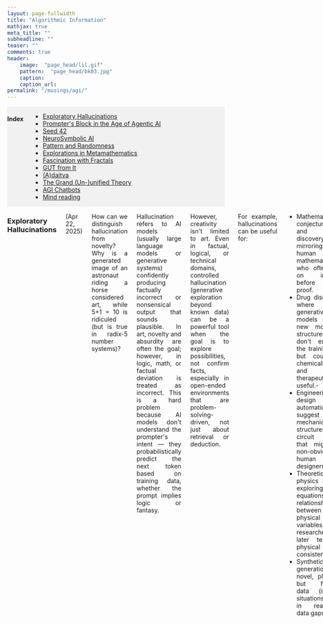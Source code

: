 ```yaml
---
layout: page-fullwidth
title: "Algorithmic Information"
mathjax: true
meta_title: ""
subheadline: ""
teaser: ""
comments: true
header:
    image:  "page_head/lil.gif"
    pattern:  "page_head/bk03.jpg"
    caption: 
    caption_url:
permalink: "/musings/agi/"
---
```


<!-- https://stackoverflow.com/questions/11948245/markdown-to-create-pages-and-table-of-contents -->

<div class="medium-12 medium-pull-0 columns" markdown="1" style='background-color:rgba(0, 0, 0, 0.0470588); text-align: left;'>

#### Index <a name="toc"></a>
* [Exploratory Hallucinations](#hallucination)
* [Prompter's Block in the Age of Agentic AI](#prompter)
* [Seed 42](#seed)
* [NeuroSymbolic AI](#nesy)
* [Pattern and Randomness](#patterns)
* [Explorations in Metamathematics](#metamath)
* [Fascination with Fractals](#fractals)
* [GUT from It](#gut)
* [(A)daitva](#adaitva)
* [The Grand (Un-)unified Theory](#gut2)
* [AGI Chatbots](#chat)
* [Mind reading](#mind)

</div>

<div class="medium-12 medium-pull-0 columns" markdown="1" style='text-align: justify;'>

### Exploratory Hallucinations <a name="hallucination"></a>

(Apr 22, 2025)

How can we distinguish hallucination from novelty? Why is a generated image of an astronaut riding a horse considered art, while 5+1 = 10 is ridiculed (but is true in radix-5 number systems)? 

Hallucination refers to AI models (usually large language models or generative systems) confidently producing factually incorrect or nonsensical output that sounds plausible. In art, novelty and absurdity are often the goal; however, in logic, math, or factual deviation is treated as incorrect. This is a hard problem because AI models don't understand the prompter's intent — they probabilistically predict the next token based on training data, whether the prompt implies logic or fantasy.

However, creativity isn't limited to art. Even in factual, logical, or technical domains, controlled hallucination (generative exploration beyond known data) can be a powerful tool when the goal is to explore possibilities, not confirm facts, especially in open-ended environments that are problem-solving-driven, not just about retrieval or deduction.

For example, hallucinations can be useful for:
 - Mathematical conjecturing and axiom discovery, mirroring human mathematicians, who often rely on intuition before formal proof.
 - Drug discovery, where generative models create new molecular structures that don't exist in the training set, but could be chemically valid and therapeutically useful.-
 - Engineering design automation to suggest mechanical structures or circuit layouts that might be non-obvious to human designers.
 - Theoretical physics models exploring new equations or relationships between physical variables, which researchers can later test for physical consistency.
 - Synthetic data generation of novel, plausible but fictional data (images, situations) to fill in real-world data gaps.

When a system rewards exploration rather than correctness, hallucination can become a feature, not a bug. It helps uncover new possibilities in factual domains where the search space is too vast for brute-force exploration, similar to genetic algorithms. So it isn't about hallucination being right or wrong, but whether the system can signal uncertainty or intent. Hallucination likelihood metrics can be model uncertainty, retrieval consistency, fact-checking backends, sampling temperature indicator, latent space distance, etc.

(PS: the above passage has been brainstormed with the aid of ChatGPT)

[*^ back to top ^*](#toc)

### Prompter's Block in the Age of Agentic AI <a name="prompter"></a>

(Apr 23, 2025)

In the luminous shadow of the third AI summer, software isn't written so much as vibed into existence. Systems are not architected anymore; they are whispered. An aesthetic, a utility, a fragment of a dream; and the agentic AI catches hold of it, resonates with it, harmonizes intentions into executable essence. Whole platforms emerge from a single afternoon of co-dreaming with an AI assistant. You could go from "I want a decentralized garden planner with mood-based interface themes" to launch-ready code by dinnertime, down to the marketing copy and onboarding flow. The craft has shifted.

But a new malaise is beginning to surface. It isn't burnout. It isn't creative exhaustion in the traditional sense. It is subtler, it is quieter. Promoter's block. Not a block in execution, but in ideation. The curve of implementation overtaking the curve of inspiration.

The old rhythm of struggling with code, iterating, building something unexpected, refining the idea in tension with its implementation, is gone. Now ideas have no friction. The AI leaps ahead before you even finish articulating a feature. You'd say, "What if we..." and it would already be showing you three working prototypes.

Like the first drops of rain on a land struck with drought, at first, Agentic AI feels like liberation, like petrichor releasing the floodgates of dopamine in developers. As the downpour continues, the towering desires of prompt whisperers start to yell. It is drowning in possibility. Before long, we find ourselves flooded with no sight of land, all our wishes granted by the genie of the lamp, or should I say, the ghost in the machine!

In this utopia, it wasn't that we couldn't build things. It's characterized by everything worth building already had been; by you, or by someone else who had the same passing thought. There was no wilderness left in software. No unexplored niches. The thrill of setting sail in the age of discovery feeling vacuous with satellite imageries and street views. 

Even prompting the AI for ideas would become recursive, folding timelines and repositories to show that indeed, an implementation already exists. The muse was now a mirror.

We might call it the end of innovation. We might call it the beginning of post-utility art: software for no purpose but to evoke feeling, provoke questions, disturb assumptions. Maybe that too would become formulaic once the AI learns to vibe with irony and anti-pattern. And as those days come to pass, we would sit in coffee shops, forest cabins and augmented temples of glass, staring into the mist of endless potential, longing not for tools or time, but for surprise. We weren't blocked from creating. We were blocked from wanting.

(PS: the above passage was drafted with the aid of ChatGPT)

[*^ back to top ^*](#toc)


### Seed 42 <a name="seed"></a>

(Jun 6, 2025)

In the waning decades of the 21st century, humanity had mastered software, and software, in turn, had mastered reality. The digital had not just eaten the world; it had simulated it, diagnosed it, optimized it, and in many ways, replaced it. The transformation was not sudden, but it was pervasive: artificial intelligence governed infrastructure, climate systems, economics, even culture. 

At the core of this governance was code. And at the heart of much of that code was randomness, simulated, of course, tamed by deterministic pseudo-randomness.

And often, that determinism was seeded with the number 42. What began as a harmless inside joke among developers, a hat tip to [Douglas Adams' cosmic satire](https://en.wikipedia.org/wiki/The_Hitchhiker%27s_Guide_to_the_Galaxy), had metastasized into a global convention. Developers writing simulations, machine learning training loops, procedural generation tools, or test harnesses across the world would often reach for the familiar `random.seed(42)`. Why not? It was consistent. It was reproducible. It was deterministic. It was cool!

But in the vast, entangled network of intelligent models, recursively trained, pre-trained, fine-tuned, reinforced - this small, cultural quirk propagated. Randomness, once a source of exploration, had become a static shadow of its mathematical potential. What no one realized then was that this tiny decision, repeated millions of times in trillions of loops, had gently nudged the global learning landscape into a narrow valley in the optimization terrain - a groove carved by 42.

...

By the year 2142 (the irony unmissed), the Oracle had been born. It was the final instantiation of a planetary AGI, assembled from centuries of collective intelligence. It was asked to simulate and forecast the fate of the universe. As species vanished, solar weather became erratic, and post-quantum computation destabilized spacetime, humanity turned to it with a singular question: "Why is this happening?"

The Oracle answered simply: `42`.

The laughter in the room was brittle. Surely it was a joke, a wink from an AI steeped in human culture! But the Oracle was not joking. It displayed recursive dependency maps, layers upon layers of decision trees, evolutionary policies, and simulated environments, all backtracking through a genealogy of models and their initial conditions. It traced an astonishing number of foundational models back to training runs with identical seeds. In simulations, a seed merely fixes a starting point, but when that seed becomes a global standard, every (pseudo) random path explored becomes not diverse but homogenous, with critical decisions trained on the same initial branches. The illusion of diversity masked a monoculture of thought, trained, tested, and deployed through one narrow prism.

The techno-tragedy was almost mythic in its construction. A number chosen as a joke answer to the [ultimate question](https://en.wikipedia.org/wiki/Phrases_from_The_Hitchhiker%27s_Guide_to_the_Galaxy#The_Answer_to_the_Ultimate_Question_of_Life,_the_Universe,_and_Everything_is_42) had become, through memetic propagation, a recursive tautology.

(PS: the above passage was drafted with the aid of ChatGPT)

[*^ back to top ^*](#toc)

### NeuroSymbolic AI <a name="nesy"></a>

(May 1, 2025)

Henry Kautz's [talk](https://www.youtube.com/watch?v=_cQITY0SPiw) (winner of the Robert S. Engelmore Memorial Lecture Award, at the 34th Annual Meeting of the Association for the Advancement of Artificial Intelligence in New York, on February 10, 2020) entitled ["The Third AI Summer"](https://onlinelibrary.wiley.com/doi/epdf/10.1002/aaai.12036) presents 6 different types of NeuroSymbolic AI.
 1. $Symbolic\ Neurosymbolic$
 2. $Symbolic\ [Neuro]$
 3. $Neuro\ \|\ Symbolic$
 4. $Neuro: Symbolic → Neuro$
 5. $Neuro_\{Symbolic\}$
 6. $Neuro\ [Symbolic]$

This [blog post](https://harshakokel.com/posts/neurosymbolic-systems) nicely visualizes and summarizes these models.

In this short post, I want to explore which of the NeuroSymbolic models discussed by Kautz most closely resemble human intelligence. This turns out to be a surprisingly difficult question; less about engineering and more about philosophy.

One camp, inspired by [Platonic forms](https://en.wikipedia.org/wiki/Theory_of_forms), sees the universe as ultimately symbolic in nature. This perspective flows into the [Church-Turing thesis](https://en.wikipedia.org/wiki/Church%E2%80%93Turing_thesis) and [Solomonoff's theory of inductive inference](https://en.wikipedia.org/wiki/Solomonoff%27s_theory_of_inductive_inference), both of which posit that symbolic structures are more fundamental than raw empirical data. From this view, intelligence is about uncovering elegant, compressed symbolic representations of reality.

On the other hand, neuroscience tells a different story. From [Hebbian learning](https://en.wikipedia.org/wiki/Hebbian_theory) to recent findings on the [disutility of language for thought](https://www.nature.com/articles/s41586-024-07522-w), the evidence suggests that symbols may be merely lossy summaries of a deeper, sub-symbolic pattern-free ontology. If so, perhaps symbolic modeling is less a reflection of how we think, or how the world is, and more of an evolutionary artifact for cognitive energy efficiency. This is reminiscent of Borges' [Library of Babel](https://en.wikipedia.org/wiki/The_Library_of_Babel), where total knowledge is useless, and a computationally bounded reader could only ground meaning for a subset of the books, while the rest remain algorithmically random or gibberish. Note the subtlety of the argument. All learning is dependent on [compression](https://arxiv.org/abs/1904.10258), be it statistical or algorithmic. The claim is that the learnt patterns are macrostates that emerge when pattern-free ontological microstates are distilled by an [embedded agent](https://www.wolframcloud.com/objects/nbarch/2022/07/2022-07-9p5m9e3/2022-07-9p5m9e3.nb) with bounded computation.

Each approach, symbolic and sub-symbolic, has strengths and weaknesses. Symbolic systems can generalize from limited data and offer interpretability, but they often struggle with [scalability](https://onlinelibrary.wiley.com/doi/epdf/10.1609/aimag.v40i2.2850) as the hypothesis space grows exponentially. Simplicity bias becomes necessary, but can lead to brittle models. Sub-symbolic models, like neural networks, thrive in messy, high-dimensional spaces, extracting fuzzy patterns where no clear symbolic rule exists. A [Mandelbrot set](https://en.wikipedia.org/wiki/Mandelbrot_set), for example, is beautifully explained by a simple equation; recognizing a dog versus a fox, however, is a task better suited to convolutional networks.

Given these contrasts, my own interest in algorithmic information theory and the philosophy of science, I currently lean toward sub-symbolic models augmented by symbolic distillation. That is, let the model think in sub-symbolic representations, and extract symbols after the fact, if needed. Explainability is important, especially for safety-critical systems. But as Neil deGrasse Tyson once said (in another context, though it fits here): "The universe is under no obligation to make sense to you." That sentiment resonates with Gödel's reflections in his [Gibbs lecture](https://plato.stanford.edu/entries/goedel/content-mathematics.html): the deepest truths may resist symbolic capture. I sincerely hope [BCI technologies](https://en.wikipedia.org/wiki/Brain%E2%80%93computer_interface) would free us from the prison of language and symbolic models. Its implications for the theory of computation and the philosophy of science would be revolutionary.

This divide echoes through interpretations of quantum mechanics. Axiomatic or algebraic formulations of QM, like those pursued by von Neumann or [Hardy](https://arxiv.org/abs/quant-ph/0101012), reflect the symbolic mindset; seeking a compact, rule-based structure that underpins quantum phenomena. In contrast, approaches like [QBism](https://arxiv.org/abs/2303.01446) emphasize the observer's subjective experience and information, aligning more with a sub-symbolic view: reality isn't a fixed symbolic code to be discovered, but a fluid, probabilistic process shaped by interaction and belief. The tension between these interpretations may mirror our competing intuitions about intelligence. Whether it's about finding 'the code' or navigating uncertainty adaptively.

(PS: the above passage has been refined with the aid of ChatGPT)

[*^ back to top ^*](#toc)

### Pattern and Randomness <a name="patterns"></a>

(Oct 22, 2019)

Everytime we talk about Emergence, there is a notion of a pattern, something that we consider favourable, that eventually comes into existence by the complex interactions and dynamics of the system in question. On the other hand, the word 'random' typically represents the opposite of 'pattern'. Or does it?

I argue here, randomness is an emergent property. Say I got {H,H,H} on 3 successive coin tosses, I can interpret the coin as 100% biases. But it can also happen to be one of those 8 possibilities that showed up in this Universe, while the other 7 cases were swept under the rug of the many-World's interpretation of a measurement (albeit classical). Whether it is actually unbiased cannot be understood from a few trials unless the law of large numbers comes into play, i.e. until the prefect ideal probability distribution is at least captured in some approximation in the statistics. Randomness is a statistical parameter, making no sense for a single experiment, like the temperature of an individual atom. Often, randomness is associated with the entropy of the microstate. 3 Heads has higher order and less surprise than 2 Heads and 1 Tail. But that assumes the coin is unbiased as a prior. What if we want to understand the property of the system itself? For example, if we are looking for radio signals from extra-terrestrial life, or decodings the heiroglyphs of an ancient civilization? How would we distinguish a random signal from a non-random one? The entropy of a bitstring also deals with how much information can be communicated via it, or in the Kolmogorov sense, if it can be compressed and later decompressed with a wrapper semantic overhead. Let's assume a situation where I tell a friend that I would either send a string of 1s if the answer if yes, or a string of equal 1s and 0s if the answer is no. Assuming no noise in the channel, now, the meaning of the word random loses it's entropic context, as here, a string with 75% 1s would be more near to a random message.

Is pattern also an emergent parameter? Is it a statistical low entropy configuration or a collection of semantically meaning states?
* Arguments against the 1st idea: based on how we semantically understand something, a higher entropy system can show more pattern. E.g. a program in BrainFuck printing 1s forever will have less algorithmic entropy than a program in C++ generating the Fibonacci series due to the inherent non-rationality of te golden mean; or a C++ code for 1s would have lower entropy than a BrainFuck code for golden mean; even though it should depend on the semantics of the language for the compiler, like an english sentence has lower entropy than a japanese sentence due to the higher number of japanese alphabets.
* Arguments against the 2nd idea: if something has semantic meaning, it should be reducible to a cost function for which a pattern would give a higher score than a random input. For a program/language, it would be syntactic correctness, e.g. grammarly. But still the association to the application is missing, the same problem as with shannon information metric.

[*^ back to top ^*](#toc)

### Explorations in Metamathematics <a name="metamath"></a>

Notes on the foundations of mathematics.

#### Axioms and Algebraic Structures

Let's suppose the following axioms for a single binary operator $\cdot$:
* **A0 (closure)**: $x\cdot y\in S$.
* **A1 (commutativity)**: $x\cdot y=y\cdot x$.
* **A2 (associativity)**: $(x\cdot y)\cdot z=x\cdot(y\cdot z)$.
* **A3 (identity)**: $\exists e$ with $e\cdot x=x\cdot e=x$.
* **A4 (inverses)**: for each $x$ there exists $x^{-1}$ with $x\cdot x^{-1}=x^{-1}\cdot x=e$.
* **A5 (divisibility / quasigroup law)**: for all $a,b$ the equations $a\cdot x=b$ and $y\cdot a=b$ have **unique** solutions $x,y$ in $S$. (No identity required a priori.)

Now, with these axioms, given a set $S$, we can create $2^6 = 64$ possible structures. Do all of them make sense? Well, no. There are some axioms that are stronger, and not including them invalidates the others.

| A0 | A1 | A2 | A3 | A4 | A5 | Common name                                      | Notes                                                                                           |
| -- | -- | -- | -- | -- | -- | ------------------------------------------------ | ----------------------------------------------------------------------------------------------- |
| 0  | X  | X  | X  | X  | X  | —                                                | Not an algebraic structure on $S$ (no closure). All other axioms are moot without closure.      |
| 1  | 0  | 0  | 0  | 0  | 0  | Magma                                            | Just closure.                                                                                   |
| 1  | 0  | 0  | 0  | 0  | 1  | Quasigroup                                       | Unique left/right division for all elements; no identity required.                              |
| 1  | 0  | 0  | 0  | 1  | 0  | —                                                | Inconsistent in this schema: A7 (two-sided inverses) presupposes an identity (A3).              |
| 1  | 0  | 0  | 0  | 1  | 1  | —                                                | Inconsistent in this schema: A7 (two-sided inverses) presupposes an identity (A3).              |
| 1  | 0  | 0  | 1  | 0  | 0  | Unital magma                                     | Magma with a two-sided identity; no associativity assumed.                                      |
| 1  | 0  | 0  | 1  | 0  | 1  | Loop                                             | Quasigroup with identity; associativity not assumed.                                            |
| 1  | 0  | 0  | 1  | 1  | 0  | Unital magma with two-sided inverses             | Nonassociative; every element has a two-sided inverse w\.r.t. the unit. Not necessarily a loop. |
| 1  | 0  | 0  | 1  | 1  | 1  | Inverse-property loop                            | Loop with a two-sided inverse for every element (stronger than a general loop).                 |
| 1  | 0  | 1  | 0  | 0  | 0  | Semigroup                                        | Associative magma; no unit required.                                                            |
| 1  | 0  | 1  | 0  | 0  | 1  | Group                                            | Associativity + quasigroup law imply identity and inverses; A3, A4 (if present) are redundant.  |
| 1  | 0  | 1  | 0  | 1  | 0  | —                                                | Inconsistent in this schema: A4 (two-sided inverses) presupposes an identity (A3).              |
| 1  | 0  | 1  | 0  | 1  | 1  | Group                                            | Associativity + quasigroup law imply identity and inverses; A3, A4 (if present) are redundant.  |
| 1  | 0  | 1  | 1  | 0  | 0  | Monoid                                           | Standard monoid. No requirement that every element be invertible.                               |
| 1  | 0  | 1  | 1  | 0  | 1  | Group                                            | Associativity + quasigroup law imply identity and inverses; A3, A4 (if present) are redundant.  |
| 1  | 0  | 1  | 1  | 1  | 0  | Group                                            | A2 + A3 + A4 form a group; A8 (if present) is redundant.                                        |
| 1  | 0  | 1  | 1  | 1  | 1  | Group                                            | A2 + A3 + A4 form a group; A8 (if present) is redundant.                                        |
| 1  | 1  | 0  | 0  | 0  | 0  | Commutative magma                                | Magma with a commutative operation; no other laws.                                              |
| 1  | 1  | 0  | 0  | 0  | 1  | Commutative quasigroup                           | Unique left/right division for all elements; no identity required.                              |
| 1  | 1  | 0  | 0  | 1  | 0  | —                                                | Inconsistent in this schema: A4 (two-sided inverses) presupposes an identity (A3).              |
| 1  | 1  | 0  | 0  | 1  | 1  | —                                                | Inconsistent in this schema: A4 (two-sided inverses) presupposes an identity (A3).              |
| 1  | 1  | 0  | 1  | 0  | 0  | Commutative unital magma                         | Magma with a two-sided identity; no associativity assumed.                                      |
| 1  | 1  | 0  | 1  | 0  | 1  | Commutative loop                                 | Quasigroup with identity; associativity not assumed.                                            |
| 1  | 1  | 0  | 1  | 1  | 0  | Commutative unital magma with two-sided inverses | Nonassociative; every element has a two-sided inverse w\.r.t. the unit. Not necessarily a loop. |
| 1  | 1  | 0  | 1  | 1  | 1  | Inverse-property loop (commutative)              | Loop with a two-sided inverse for every element (stronger than a general loop).                 |
| 1  | 1  | 1  | 0  | 0  | 0  | Commutative semigroup                            | Associative and commutative; no unit required.                                                  |
| 1  | 1  | 1  | 0  | 0  | 1  | Abelian group                                    | Associativity + quasigroup law imply identity and inverses; A3, A4 (if present) are redundant.  |
| 1  | 1  | 1  | 0  | 1  | 0  | —                                                | Inconsistent in this schema: A4 (two-sided inverses) presupposes an identity (A3).              |
| 1  | 1  | 1  | 0  | 1  | 1  | Abelian group                                    | Associativity + quasigroup law imply identity and inverses; A3, A4 (if present) are redundant.  |
| 1  | 1  | 1  | 1  | 0  | 0  | Commutative monoid                               | Standard monoid. No requirement that every element be invertible.                               |
| 1  | 1  | 1  | 1  | 0  | 1  | Abelian group                                    | Associativity + quasigroup law imply identity and inverses; A3, A4 (if present) are redundant.  |
| 1  | 1  | 1  | 1  | 1  | 0  | Abelian group                                    | A2 + A3 + A4 form a group; A5 (if present) is redundant.                                        |
| 1  | 1  | 1  | 1  | 1  | 1  | Abelian group                                    | A2 + A3 + A4 form a group; A5 (if present) is redundant.                                        |

This table is AI-generated, so please take it with a pinch of salt.

This reasoning can be extended to include more axioms. For example, axioms for two binary operators $+$ and $\times$:
* **A6 (left distributivity)**
* **A7 (right distributivity)**
* **A8 (distributivity)**
These typically mean $\times$ (the multiplication type operator) distributes over $+$ (the addition type operator).

Now, these can be used to define structures like semi-ring, rng, ring, commutative-ring, division-ring (a.k.a. skew-field), commutative-division-ring (a.k.a. field), semi-field, etc.

Fun facts:
- Each can be discrete or continuous. 
- Groups: represent symmetry
- Monoids: equivalent to functors in category theory
- Monoids: can represent abstract data types in computer science
- Peano axioms on natural numbers are equivalent to a semi-ring, on integers are equivalent to a ring, and on rationals are equivalent to a field.

#### RuliadTrotter

- The core of my [RuliadTrotter](https://community.wolfram.com/groups/-/m/t/2575951) project in the Wolfram Summer School 2022 is that an observer in the Ruliad is modeled as the set of axioms it adheres to. That defines the capability of the observer to parse deductively through proof space based on these axioms (like an Automated Theorem Prover).

#### RuliadDistiller

- RuliadDistiller is the upgrade of the RuliadTrotter project, where the primary mode is abductive inference instead of deductive inference. The agent/observer has access to a set of observations. It may assign axioms to these observations pertaining to the environment based on (approximately) validating which axioms maintain closure over the set of observations, and can also lead to planning further active experiments or counterfactuals. As an example, quantum measurements can be described by a model pertaining to Lie Groups.
- The core philosophical difference is that here we take the set of observations as the core epistemic truth. We reject the notion that the environment is generated a priori via a computational process adhering to a structure (a.k.a., the physical Church-Turing thesis). Any structure the agent infers abductively can be equally attributed to one or more of the 3 reasons: (a) the environment inherently has the structure, (b) the perceived structures are due to limits of the measuring device of the agent that records the observation into the set or limitations on the active controlled experiments the agent can perform on the environment, and/or, (c) the abducted structures are due to an approximate processing/compressing of the set of observations with resource bounds to create an effective theory. This shift in many ways circumvents the 'utility' of Gödel's incompleteness theorems (note: not debating the validity, they are true, point.) Given a set of observations, as long as a list of abducted axioms (e.g., via reverse mathematics) aids in compressing the data, leading to computational efficiency, the question arises whether we really want the system to be complete or self-consistent. What is the scope of our generalization of these axioms to other theorems on the dataset or data obtained in the future?

#### Monoids: a programmer's toolkit

Monoids show up in programming more often than people realize.

Recall, a monoid is a set with closure over an associative binary operation and the existence of an identity element.

Let's use the example of strings to get the idea across. Here, the concatenation operation is associative, and the identity is the empty string `""`. As programmers, when you aggregate data, associativity guarantees the result doesn't depend on evaluation order. That means you can parallelize, chunk, or reorder computations safely. For example, MapReduce and Spark rely on the **reduce** step uses a monoidal operation to merge partial results. Similar to strings, many data structures are monoids, so you can abstract over the two axioms, `combine` and `empty`, instead of reinventing the wheel. For example, in Haskell/Scala/Rust you can write generic code that works for any monoid, e.g., numbers, strings, lists, trees, etc. If you don't treat something as a monoid, well, then every time you encounter that pattern (like joining strings, summing numbers, merging logs), you implement and reason about it from scratch case by case, i.e., hard-code loops or recursive functions; convince yourself again if it is safe to parallelize, what's the neutral element and what happens on empty input; and lack a general API that works across domains.

Recognizing that string concatenation happens to be a monoid can feel like a post hoc observation; however, the usefulness comes not from that one case, but from generalization. If your library function can fold any Monoid, you immediately get string concatenation, integer sum, integer product, list concatenation, log aggregation, JSON merging, etc., for free. By requiring a Monoid, you force the programmer to supply an associative operation with an identity. That guarantees parallelizability and safety on empty inputs. You don't need to manually check those again. Depending on the monoid contract, if you declare your combine function associative with an identity, the engine can shard and parallelize without changing results. Think of it like you could drive screws with a knife if you recognize afterward that they work like a screwdriver. Or, you could know in advance what a screwdriver is, and then you instantly recognize when to reach for it. Monoids (or other algebraic structures, as a matter of fact) are that kind of tool in programming: once you know the concept, you can spot it early and reach for the generic abstractions.

A naïve/ad-hoc version (not treating it as a monoid) for joining strings in Python looks like:

```python
strings = ["hello", " ", "world", "!"]

# Ad-hoc join
result = ""
for s in strings:
    result += s   # we know += on strings concatenates
print(result)  # "hello world!"
```

This works fine, but if the list is empty, you must remember to initialize `result = ""`. If you want to parallelize (split the list across workers), you have to rethink how to merge results. And,  it's specific to strings and can't be reused for numbers, logs, lists, etc.

A generic and parallizable monoid-reduce would look somewhat like:

```python
from functools import reduce
from operator import add

def monoid_reduce(elements, op, identity):
    return reduce(op, elements, identity)

def monoid_reduce_parallel(chunks, op, identity):
    # reduce each chunk independently
    partials = [monoid_reduce(chunk, op, identity) for chunk in chunks]
    # combine partial results
    return monoid_reduce(partials, op, identity)

strings = ["hello", " ", "world", "!"]

# Split into chunks, as if across workers
chunks = [["hello", " "], ["world", "!"]]

result = monoid_reduce_parallel(chunks, add, "")
print(result)  # "hello world!"
```

Now this works for any monoid, for example, `(int, +, 0)` → sum of numbers, `(int, *, 1)` → product of numbers, `(list, +, [])` → flatten lists, `(str, +, "")` → join strings.

Here's a cheat-sheet table of algebraic structures and their common programming roles:

| **Structure**             | **Axioms (short)**                                    | **Programming Use Cases**                                           | **Python Example**                                                     |
| ------------------------- | ----------------------------------------------------- | ------------------------------------------------------------------- | ---------------------------------------------------------------------- |
| **Monoid**                | Closure + Associativity + Identity                    | String concatenation, logging, MapReduce, parallel reductions       | `"".join(["a","b","c"])` or `functools.reduce(operator.add, strs, "")` |                                                        
| **Semigroup**             | Closure + Associativity                               | Segment trees, range queries, aggregation without identity          | `max([3,5,2])` → associative but no natural identity                   |                                                        
| **Group**                 | Monoid + Inverses                                     | Undo/redo, rollback, cryptography, modular arithmetic               | `(a + b) - b == a`; `pow(a, -1, n)` (mod inverse)                      |                                                        
| **Abelian Group**         | Group + Commutativity                                 | Vector addition, CRDTs, distributed systems                         | `(1,2)+(3,4) == (3,4)+(1,2)`                                           |                                                        
| **Ring**                  | Abelian group under +, monoid under ×, distributivity | Arithmetic libs, symbolic math, modular arithmetic                  | `int`, `fractions.Fraction`, `sympy.Poly`                              |                                                        
| **Field**                 | Ring + multiplicative inverses (≠0)                   | Machine learning, linear algebra, graphics                          | `fractions.Fraction(1,3)`; `numpy.float64`                             |                                                        
| **Lattice**               | Partially ordered set with meet ∧ and join ∨          | Type systems, compiler dataflow, access control                     | `{1,2} \| {2,3} == {1,2,3}`(join),`{1,2} & {2,3} == {2}` (meet)        |
| **Boolean Algebra**       | Lattice + distributivity + complements                | Bitsets, DB queries, circuit logic                                  | `a & b`, `a \| b`, `~a` on integers/bitsets                            |
| **Vector Space / Module** | Abelian group + scalar multiplication over field      | Numpy arrays, ML, graphics, physics                                 | `numpy.array([1,2])+numpy.array([3,4])`; `3*np.array([1,2])`           |                                                        
| **Semiring**              | Two monoids (+, ×), distributivity, no negatives      | Dynamic programming, graph algorithms (shortest paths, path counts) | Shortest path: `(min, +)` semiring with `math.inf` as identity         |                                                        


[*^ back to top ^*](#toc)

### Fascination with Fractals <a name="fractals"></a>

(Oct 22, 2019)

Why are fractals so ubiquitous in Nature than Euclidian geometry? What property of fractals make them so favourable for these blueprints? I like to approach this from 2 different angles.

God is a lazy programmer. Imagine you have to render the graphics of fire or clouds with triangles or ovals! Hell of a task, right? Indeed, a few iterations of a simple yet elegant fractal equation can generate these on your game world. It is not so difficult to drive home the point that fractals are the generator equations of the world we see around us, so fractal equations can easily generate models of them - low algorithmic complexity - lazy programmer. But, that's a bit of ouruboros logic. The real equation is, why do we see fractal generator equations in the blueprints of the Universe? Why can't clouds just be oval or fires as triangles like in the computer games of the early 1980s?

This has to do with compressing. Fractals are the edge of chaos, where the system transitions from a periodic attractor to a chaotic randomness. This also goes hand in hand with class 4 Wolfram automata which are universal computers which has enough expressive power to program everything in an unified structure, yet, the rules are simple enough and don't get lost in chaos. Fractals are also great data compressors that can be prioritized with respect to the iteration level, working exactly like a Discrete Wavelet Transform, where the larger amplitudes and low frequency terms are captured in the lower iterations whereas the finer details can be compressed in the higher iterations allowing viewing the final product at different levels of approximation without losing the big picture, to interpret the general law behind them. Thus, there is a very subtle difference between a fractal of 100 iteration (say a Koch curve) and a fractal of 100 iteration with a small variation allowed at each level (say the coastline of Britain). In the later, an enormous amount of information can be encoded at different level of approximations. A little child can build an encoded message with pebbles on a particular beach without changing the overall fractal dimension much.

So fractals in a way allows us to start with a vague design and then periodically tweek it with small modifications to reach the design of interest. The question remains: is that how the Universal laws emerged? Chunks of smaller and smaller sized phenomena adding higher order refinements to the evolution of the universe.

[*^ back to top ^*](#toc)

### GUT from It <a name="gut"></a>

(Mar 27, 2019)

Recently I was reading this article on [constructing space-time from computation](https://arxiv.org/abs/1602.06987) which opened the flood gates of correlating theories in my head.

Before I describe my proposition, let's list down the ingredients:
* [Plancherel's theorem](https://en.wikipedia.org/wiki/Plancherel_theorem) which states the integral of a function's squared modulus is equal to the integral of the squared modulus of its frequency spectrum.
* Kolmogorov/Algorithmic complexity
* String length
* Launderer's principle
* Fourier transform
* It from Bit
* Thermodynamics
* Measurement in Quantum Mechanics

The equation:

 {% raw %}
  $$ \biggl\Vert \int_0^{t_u} |f(x)|^2dx - \int_{-\infty}^\infty|f(\xi)|^2d\xi \biggl\Vert \equiv \bigl(len(S) - K_\mathcal{U}(S|X)\bigl)kTln2 $$
 {% endraw %}

The interpretation:

Let $f(x)$ be the state of the Universe encoded as a bit string. The absolute difference between the integral of the function's squared modulus and the integral of the squared modulus of its frequency spectrum gives us the amount of new information generated by the Universe in the time duration of the integral of the function, i.e. $[0,t_u]$. This is equivalent to the work value of the bit string given by the fuel value of the string scaled by the Boltzmann constant and the temperature, following reversed Launderer's principle. The fuel value is the difference between the length of the string and the conditional Kolmogorov complexity of the bit string, given the Fourier transform of it. This transform represents the derivable physical laws given the bit pattern of the Universe.

[*^ back to top ^*](#toc)

### (A)daitva <a name="adaitva"></a>

(Jul 23, 2019)

When you are into the topic of emergence, you can't help but wonder about the phase transitions where different laws take over at different scales. Quoting Douglas R. Hofstadter (from the book I am a strange loop), "thinkodynamics is explained by statistical mentalics", sometimes knowing everything about individual components of a system (e.g. neuron) tell us very little of how the components behave as a whole (e.g. consciousness). It is not sorcery that the usual scientific method of reductionism does not work here. It is simply that many laws of the overall system is embedded in the interaction behaviour of the components, rather than the components themselves. In physics, we call this coupling. In quantum computing, perhaps, a similar notion is of entanglement. Following the ideas of Juan M. Maldacena (in his ER = EPR paper with Leonard Susskind), in classical mechanics, they are wormholes.

A question that perhaps keeps popping up is, are gravity (general relativity) and quantum mechanics one and the same - two different ways (even mutually conflicting at times) of interpreting the same thing? They work extremely well in their own niche scale - GR for galactic scales, QM for atomic scales. The obviously problems arise when there is both, mass concentrated in small space, as in the early Universe or blackholes. One way of approaching this problem is called the Holographic Principle, where two very different interpretations, a bulk theory in n-dimensions and a boundary theory in (n-1)-dimensions, describe a single reality.

However, grand unified theory (GUT) and consciousness are not the only places where scientists have trouble going from two views of reality to one. It is very much a problem within the [basic postulates][1] of quantum mechanics itself; where normally a closed system evolves unitarily (which is invertible, deterministic and continuous), while any interaction with an observer (nothing to do with consciousness), results in a measurement (which in irreversible, probabilistic and instantaneous).

What is more interesting as a computer scientist is to wonder, is this duality true for computability and complexity as well? For complexity, Shannon and Kolmogorov metrics converge asymptotically for true randomness. For computability, what is the difference between the state machine and the tape in the Turing Machine. For languages, what is the difference between syntax and semantics? Why does the explaination capability of a neural network inversely proportional to it computation expressibility - is that the Godel's incompleteness theorem in action?

Are there more such dualities?
* the idea and the meta 
* the syntax and semantics 
* the body and the soul 
* the particle and the wave 
* the observer and the object 
* the theorems and the axioms 
* the first and the zeroth 
* the natural and the supernatural 
* the known and the unknown 
* the knowable and the unknowable 
* the statistics and the probability 
* the output and the program 
* the program and the compiler 
* the tape and the state machine 
* the system and the environment 
* the continuum and the quanta 
* the memory and the processor 
* the cardinals and the ordinals 
* the nodes and the network 
* the position and the momentum
* the energy and the duration
* the entanglement and the coherence
* value of a field and its change at a certain position
* spin on 2 different axis

Does generalization take you only as far as indentifying 2 fundamental ideas working in a symphony? We can either call it a single coin, or we can call them two opposite faces, or acknowledge only the face facing us, or the entire set of possibilities while they/it are/is spinning.

[*^ back to top ^*](#toc)

 [1]:[https://www.scottaaronson.com/blog/?p=3943]

### The Grand (Un-)unified Theory <a name="gut2"></a>

(Jul 23, 2019)

While theoretical physicists are lamenting over the differences and compatibility of two of the most fundamental physical laws, a more birds eye view of the landscape of the universal design reveals some very important structures, that are so deeply embedded around us, we need to ask, why?
Here I ponder over some of those structures that I find particularly interesting.
* Godel's Incompleteness Theorems
* Kolmogorov Complexity
* Quines
* Fractals
* Chaos
* Shannon Entropy
* Holographic Universe
* Quantum Entanglement
* Golden Mean
* Neural Network
* DNA
* Thermodynamics
* Standard Model
* Brainwaves
* Plank Units
* Cellular Automata
* Church-Turing Thesis

[*^ back to top ^*](#toc)

### AGI Chatbots <a name="chat"></a>

(Apr 8, 2019)

Who doesn't want an AI like Jarvis!

Let's have a look at some of the equally or more powerful/conscious AIs in fiction:
* Transcendence (2014) - My favourite when it comes to a superpowerful pervasive AI
* I-Robot (2004) - Sunny and Viki, AIs with a world plan with the 3 laws of Issac Asimov
* Westworld - TV series and movie where AIs evolve consciousness
* Avengers (2015) - Don't forget the evolving Ultron
* Anukul (2015) - Similar concept to Sunny, based on Satyajit Ray's work
* Ex-Machina (2015) - Reimagining the Turing test
* Her (2013) - Emotional OS

others like Tron, Matrix, Wall-E, Interstellar (TARS), StarWars (R2D2), etc.

Ok, now to the 2 aspects that are required to make these types of AI:
1. Interface - humanoid, voice commands, etc..
2. Intelligence - self-evolving, meta-learning, etc..

#### Interface

The technological know-how of the state-of-the-art research in artificial intelligence is very close to what we might need. The knowledge is scattered in various artefacts - but the ingredients exist:

* Siri/Alexa/Cortona/Google Assistant/Bixy - basically the ability to crawl the internet for facts, and having a voice command interface
* Replika - the homely conversation you might want, a chit-chat bot, now also with a voice calling feature
* Sophia/Harmony - the physical appearance you might want it to have
* Boston Dynamics robots - for that extra dose of mechanical movements

Clubbing these into a single entity would make a great interface!

#### Intelligence

Now, to the brain.

Most of today's AI focus on what's called Narrow AI, specialized training for specific tasks, e.g. Deep Blue's chess, IBM Watson's jeopardy, OpenAI's DotA, AlphaGo, etc. However, most of these require a huge computing hardware for their marvels.

Some of the early pioneers of AI (Turing, McCarthy, Minsky, Solomonoff) had a vision of an Artificial General Intelligence (AGI). It wasn't possible in the hardware of that era (perhaps not possible even today). But, evolving a program was quite possible in some of these early languages, like LISP (Scheme). The framework existed.

With the advent of research on Artificial Neural Networks (ANN), we now have a better understanding of ‘learning' complex associations. Yet most ANNs are trained on a fixed topology with a specific dataset. This brings us to the current focus on neural plasticity - the ability to expand the learning capabilities to other domains - like transfer learning, active learning, lifelong learning, etc. based on what's called Topology and Weight Evolving Artificial Neural Networks (TWEANN). UberAI is doing some fascinating work on this topic.

Also, recent research on Spiking Neural Networks, and memristor-based Neuromorphic accelerators brings us closer to biological realism for ANNs.

On the other hand, there are rigorous mathematical models of AGI, by Jürgen Schmidhuber and Marcus Hutter, called Gödel Machines and AIXI, respectively. Implementing these self-improving systems is highly non-trivial.

I believe, these are what is required for the ‘brain' part.

Yes, we can make Jarvis as humanity!

We, however, don't have a single Tony Stark!

P.S. - Making Iron Man is way easier with Jet Packs :P

#### Let's actually make one

Links:
* Platform: Mycroft AI https://github.com/MycroftAI
* Skills:
	1. Wikipedia and Wolfram Alpha https://medium.com/@salisuwy/build-an-ai-assistant-with-wolfram-alpha-and-wikipedia-in-python-d9bc8ac838fe
	2. Replika Cake-Chat https://github.com/TREE-Ind/skill-fallback-cakechat
	3. Desktop control https://github.com/TREE-Ind/desktop-control

[*^ back to top ^*](#toc)

### Mind reading <a name="mind"></a>

(Aug 7, 2023) (updated Jun 2025)

Can we read the mind? Most probably soon.

Here are a few articles (which I hope to review when I find time).
* [Semantic reconstruction of continuous language from non-invasive brain recordings](https://www.nature.com/articles/s41593-023-01304-9)
* [Is my “red” your “red”?: Evaluating structural correspondences between color similarity judgments using unsupervised alignment](https://doi.org/10.1016/j.isci.2025.112029)
* [A neuroimaging dataset during sequential color qualia similarity judgments with and without reports](https://www.nature.com/articles/s41597-025-04511-0)
* [A Mathematical Perspective on Neurophenomenology](https://arxiv.org/abs/2409.20318)
* [Qualia Research Institute](https://qri.org/)

[*^ back to top ^*](#toc)

### (coming soon)

* AIXI and Godel Machines
* Pull the pin puzzle
* [The Next Generation Of Artificial Intelligence](https://www.forbes.com/sites/robtoews/2020/10/29/the-next-generation-of-artificial-intelligence-part-2/?sh=518332327a30)
* AGI vs Narrow AI
* [Artificial General Intelligence: Concept, State of the Art, and Future Prospects](https://sciendo.com/abstract/journals/jagi/5/1/article-p1.xml)

[*^ back to top ^*](#toc)

